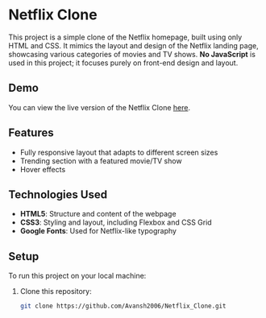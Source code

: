 # Netflix Clone

This project is a simple clone of the Netflix homepage, built using only HTML and CSS. It mimics the layout and design of the Netflix landing page, showcasing various categories of movies and TV shows. **No JavaScript** is used in this project; it focuses purely on front-end design and layout.

## Demo
You can view the live version of the Netflix Clone [here](https://avansh2006.github.io/Netflix_Clone/).

## Features
- Fully responsive layout that adapts to different screen sizes
- Trending section with a featured movie/TV show
- Hover effects

## Technologies Used
- **HTML5**: Structure and content of the webpage
- **CSS3**: Styling and layout, including Flexbox and CSS Grid
- **Google Fonts**: Used for Netflix-like typography

## Setup
To run this project on your local machine:

1. Clone this repository:
   ```bash
   git clone https://github.com/Avansh2006/Netflix_Clone.git
